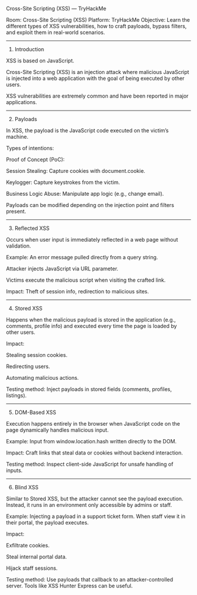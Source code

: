 Cross-Site Scripting (XSS) — TryHackMe

Room: Cross-Site Scripting (XSS)
Platform: TryHackMe
Objective: Learn the different types of XSS vulnerabilities, how to craft payloads, bypass filters, and exploit them in real-world scenarios.


---

1. Introduction 

XSS is based on JavaScript.

Cross-Site Scripting (XSS) is an injection attack where malicious JavaScript is injected into a web application with the goal of being executed by other users.

XSS vulnerabilities are extremely common and have been reported in major applications.

---

2. Payloads

In XSS, the payload is the JavaScript code executed on the victim’s machine.

Types of intentions:

Proof of Concept (PoC): <script>alert('XSS');</script>

Session Stealing: Capture cookies with document.cookie.

Keylogger: Capture keystrokes from the victim.

Business Logic Abuse: Manipulate app logic (e.g., change email).


Payloads can be modified depending on the injection point and filters present.

---
3. Reflected XSS

Occurs when user input is immediately reflected in a web page without validation.

Example: An error message pulled directly from a query string.

Attacker injects JavaScript via URL parameter.

Victims execute the malicious script when visiting the crafted link.


Impact: Theft of session info, redirection to malicious sites.


---

4. Stored XSS

Happens when the malicious payload is stored in the application (e.g., comments, profile info) and executed every time the page is loaded by other users.

Impact:

Stealing session cookies.

Redirecting users.

Automating malicious actions.


Testing method: Inject payloads in stored fields (comments, profiles, listings).


---

5. DOM-Based XSS

Execution happens entirely in the browser when JavaScript code on the page dynamically handles malicious input.

Example: Input from window.location.hash written directly to the DOM.

Impact: Craft links that steal data or cookies without backend interaction.

Testing method: Inspect client-side JavaScript for unsafe handling of inputs.


---

6. Blind XSS

Similar to Stored XSS, but the attacker cannot see the payload execution. Instead, it runs in an environment only accessible by admins or staff.

Example: Injecting a payload in a support ticket form. When staff view it in their portal, the payload executes.

Impact:

Exfiltrate cookies.

Steal internal portal data.

Hijack staff sessions.


Testing method: Use payloads that callback to an attacker-controlled server. Tools like XSS Hunter Express can be useful.
